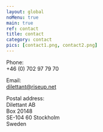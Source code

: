 ```yaml
---
layout: global
noMenu: true
main: true
ref: contact
title: contact
category: contact
pics: [contact1.png, contact2.png]
---
```


Phone:  
+46 (0) 702 97 79 70  

Email:  
dilettant@riseup.net  

Postal address:   
Dilettant AB   
Box 20148   
SE-104 60 Stockholm   
Sweden   